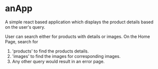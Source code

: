 # anApp
A simple react based application which displays the product details based on the user's query.

User can search either for products with details or images.
On the Home Page, search for 
  1) 'products' to find the products details.
  2) 'images' to find the images for corresponding images.
  3) Any other query would result in an error page.
  
